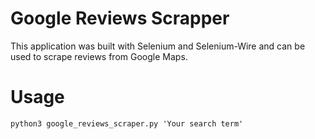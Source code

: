 # Google Reviews Scrapper
This application was built with Selenium and Selenium-Wire and can be used to scrape reviews from Google Maps.

# Usage
```python3 google_reviews_scraper.py 'Your search term'```
